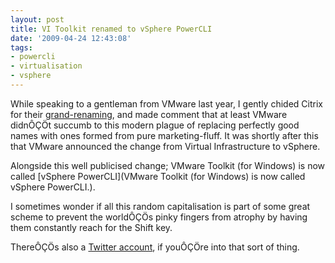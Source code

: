```yaml
---
layout: post
title: VI Toolkit renamed to vSphere PowerCLI
date: '2009-04-24 12:43:08'
tags:
- powercli
- virtualisation
- vsphere
---
```



While speaking to a gentleman from VMware last year, I gently chided Citrix for their [grand-renaming](http://www.thincomputing.net/blog/citrix-presentation-server-renamed-to-xenapp-server.html), and made comment that at least VMware didnÔÇÖt succumb to this modern plague of replacing perfectly good names with ones formed from pure marketing-fluff. It was shortly after this that VMware announced the change from Virtual Infrastructure to vSphere.

Alongside this well publicised change; VMware Toolkit (for Windows) is now called [vSphere PowerCLI](VMware Toolkit (for Windows) is now called vSphere PowerCLI.).

I sometimes wonder if all this random capitalisation is part of some great scheme to prevent the worldÔÇÖs pinky fingers from atrophy by having them constantly reach for the Shift key.

ThereÔÇÖs also a [Twitter account](http://twitter.com/PowerCLI), if youÔÇÖre into that sort of thing.


